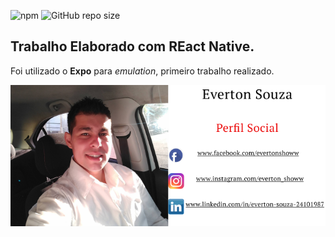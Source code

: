 ![npm](https://img.shields.io/npm/v/npm?color=purple)
![GitHub repo size](https://img.shields.io/github/repo-size/evertonshow/globo?color=orange)

## Trabalho Elaborado com REact Native.

Foi utilizado o **Expo** para *emulation*, primeiro trabalho realizado.


![eu](https://github.com/evertonshow/globo/blob/master/meulogo.png)
